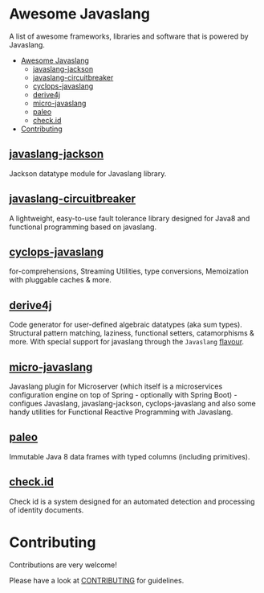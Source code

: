 # Awesome Javaslang

A list of awesome frameworks, libraries and software that is powered by Javaslang.

- [Awesome Javaslang](#awesome-javaslang)
    - [javaslang-jackson](#javaslang-jackson)
    - [javaslang-circuitbreaker](#javaslang-circuitbreaker)
    - [cyclops-javaslang](#cyclops-javaslang)
    - [derive4j](#derive4j)
    - [micro-javaslang](#micro-javaslang)
    - [paleo](#paleo)
    - [check.id](#check.id)
- [Contributing](#contributing)

## [javaslang-jackson](https://github.com/javaslang/javaslang-jackson)

Jackson datatype module for Javaslang library.

## [javaslang-circuitbreaker](https://github.com/RobWin/javaslang-circuitbreaker)

A lightweight, easy-to-use fault tolerance library designed for Java8 and functional programming based on javaslang.

## [cyclops-javaslang](https://github.com/aol/cyclops/tree/master/cyclops-javaslang)

for-comprehensions, Streaming Utilities, type conversions, Memoization with pluggable caches & more.

## [derive4j](https://github.com/derive4j/derive4j)

Code generator for user-defined algebraic datatypes (aka sum types). Structural pattern matching, laziness, functional setters, catamorphisms & more. With special support for javaslang through the ```Javaslang``` [flavour](https://github.com/derive4j/derive4j#flavours).

## [micro-javaslang](https://github.com/aol/micro-server/tree/master/micro-javaslang)

Javaslang plugin for Microserver (which itself is a microservices configuration engine on top of Spring - optionally with Spring Boot) - configues Javaslang, javaslang-jackson, cyclops-javaslang and also some handy utilities for Functional Reactive Programming with Javaslang.

## [paleo](https://github.com/netzwerg/paleo)

Immutable Java 8 data frames with typed columns (including primitives).

## [check.id](checkid.io)

Check id is a system designed for an automated detection and processing of identity documents.

# Contributing

Contributions are very welcome!

Please have a look at [CONTRIBUTING](https://github.com/javaslang/awesome-javaslang/blob/master/CONTRIBUTING.md) for guidelines.
